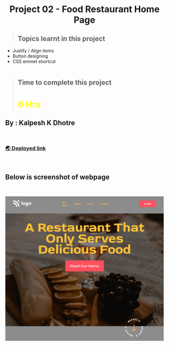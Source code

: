 # <center>**Project 02 - Food Restaurant Home Page**</center>

> ## Topics learnt in this project
- Justify / Align items
- Button designing
- CSS emmet shortcut
<br><br>

> ## Time to complete this project 
> # <font color="Yellow">**6 Hrs**</font>

## **By : Kalpesh K Dhotre**
<br>

### [🌏 Deployed link](https://kd-project-02.netlify.app/)
<br>

## Below is screenshot of webpage 
<br>

![Screenshot of project 1](./Screenshot.jpeg)